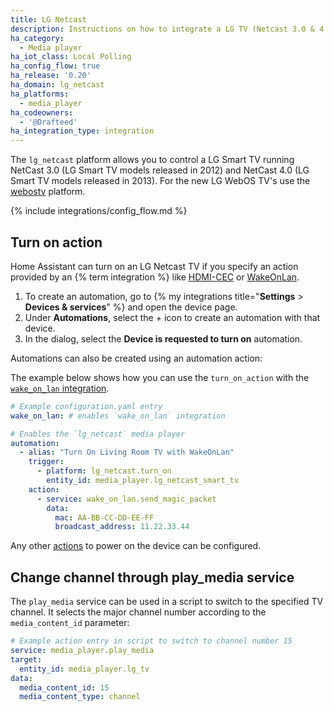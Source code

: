 ```yaml
---
title: LG Netcast
description: Instructions on how to integrate a LG TV (Netcast 3.0 & 4.0) within Home Assistant.
ha_category:
  - Media player
ha_iot_class: Local Polling
ha_config_flow: true
ha_release: '0.20'
ha_domain: lg_netcast
ha_platforms:
  - media_player
ha_codeowners:
  - '@Drafteed'
ha_integration_type: integration
---
```


The `lg_netcast` platform allows you to control a LG Smart TV running NetCast 3.0 (LG Smart TV models released in 2012) and NetCast 4.0 (LG Smart TV models released in 2013). For the new LG WebOS TV's use the [webostv](/integrations/webostv#media-player) platform.

{% include integrations/config_flow.md %}

## Turn on action

Home Assistant can turn on an LG Netcast TV if you specify an action provided by an {% term integration %} like [HDMI-CEC](/integrations/hdmi_cec/) or [WakeOnLan](/integrations/wake_on_lan/).

1. To create an automation, go to {% my integrations title="**Settings** > **Devices & services**" %} and open the device page. 
2. Under **Automations**, select the + icon to create an automation with that device.
3. In the dialog, select the **Device is requested to turn on** automation.

Automations can also be created using an automation action:

The example below shows how you can use the `turn_on_action` with the [`wake_on_lan` integration](/integrations/wake_on_lan/).

```yaml
# Example configuration.yaml entry
wake_on_lan: # enables `wake_on_lan` integration

# Enables the `lg_netcast` media player
automation:
  - alias: "Turn On Living Room TV with WakeOnLan"
    trigger:
      - platform: lg_netcast.turn_on
        entity_id: media_player.lg_netcast_smart_tv
    action:
      - service: wake_on_lan.send_magic_packet
        data:
          mac: AA-BB-CC-DD-EE-FF
          broadcast_address: 11.22.33.44
```

Any other [actions](/docs/automation/action/) to power on the device can be configured.

## Change channel through play_media service

The `play_media` service can be used in a script to switch to the specified TV channel. It selects the major channel number according to the `media_content_id` parameter:

```yaml
# Example action entry in script to switch to channel number 15
service: media_player.play_media
target:
  entity_id: media_player.lg_tv
data:
  media_content_id: 15
  media_content_type: channel
```

